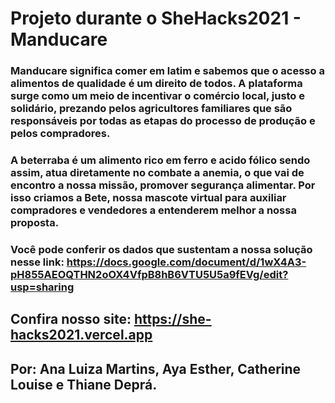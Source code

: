 # Projeto durante o SheHacks2021 - Manducare

### Manducare significa comer em latim e sabemos que o acesso a alimentos de qualidade é um direito de todos. A plataforma surge como um meio de incentivar o comércio local, justo e solidário, prezando pelos agricultores familiares que são responsáveis por todas as etapas do processo de produção e pelos compradores.

### A beterraba é um alimento rico em ferro e acido fólico sendo assim, atua diretamente no combate a anemia, o que vai de encontro a nossa missão, promover segurança alimentar. Por isso criamos a Bete, nossa mascote virtual para auxiliar compradores e vendedores a entenderem melhor a nossa proposta.

### Você pode conferir os dados que sustentam a nossa solução nesse link: https://docs.google.com/document/d/1wX4A3-pH855AEOQTHN2oOX4VfpB8hB6VTU5U5a9fEVg/edit?usp=sharing

## Confira nosso site: https://she-hacks2021.vercel.app


## Por: Ana Luiza Martins, Aya Esther, Catherine Louise e Thiane Deprá.